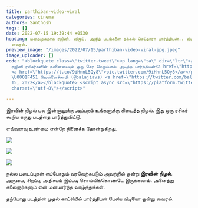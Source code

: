 ```yaml
---
title: parthiban-video-viral
categories: cinema
authors: Santhosh
tags: []
date: 2022-07-15 19:39:44 +0530
heading: மறைமுகமாக ரஜினி, விஜய், அஜித் படங்களை நக்கல் செய்தாரா பார்த்திபன்.. வீடியோ
  வைரல்.
preview_image: "/images/2022/07/15/parthiban-video-viral-jpg.jpeg"
image_uploader: []
code: "<blockquote class=\"twitter-tweet\"><p lang=\"ta\" dir=\"ltr\">ரஜினியின் படங்களையும்,
  ரஜினி ரசிகர்களின் ரசனையையும் ஒரு சேர செருப்பால் அடித்த பார்த்திபன்<a href=\"https://twitter.com/hashtag/IravinNizhal?src=hash&amp;ref_src=twsrc%5Etfw\">#IravinNizhal</a>
  <a href=\"https://t.co/9iHnnL5Qy8\">pic.twitter.com/9iHnnL5Qy8</a></p>&mdash; பாலாஜி
  \U0001F451 வெள்ளைச்சாமி (@balajiavs) <a href=\"https://twitter.com/balajiavs/status/1547822449416253441?ref_src=twsrc%5Etfw\">July
  15, 2022</a></blockquote> <script async src=\"https://platform.twitter.com/widgets.js\"
  charset=\"utf-8\"></script>"

---
```

இரவின் நிழல் பல இன்னாலுக்கு அப்பறம் உங்களுக்கு கிடைத்த நிழல். இது ஒரு ரசிகர் கூறிய கருது படத்தை பார்த்துவிட்டு.

எவ்வளவு உண்மை என்றே நினைக்க தோன்றுகிறது.

![](/images/2022/07/15/iravin-nizhal-parthiban-video-viral-2-jpg.jpeg)

![](/images/2022/07/15/iravin-nizhal-parthiban-video-viral-1-jpg.jpeg)

![](/images/2022/07/15/iravin-nizhal-parthiban-video-viral-3-jpg.jpeg)

நல்ல படைப்புகள் எப்போதும் வரவேற்கபடும் அவற்றில் ஒன்று **இரவின்** **நிழல்**. அருமை, சிறப்பு, அதிசயம் இப்படி சொல்லிக்கொண்டே இருக்கலாம். அனைத்து கலைஞர்களும் என் மனமார்ந்த வாழ்த்துக்கள்.

தற்போது படத்தின் முதல் காட்சியில் பார்த்திபன் பேசிய வீடியோ ஒன்று வைரல்.
